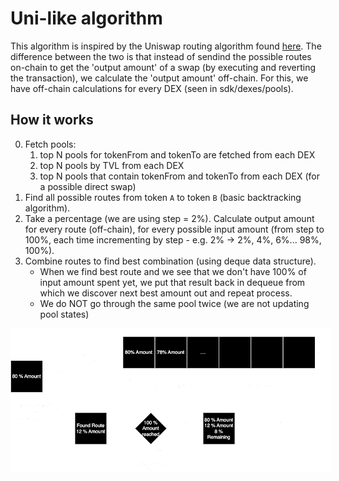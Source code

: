 # Uni-like algorithm
This algorithm is inspired by the Uniswap routing algorithm found [here](https://github.com/Uniswap/smart-order-router). The difference between the two is that instead of sendind the possible routes on-chain to get the 'output amount' of a swap (by executing and reverting the transaction), we calculate the 'output amount' off-chain. For this, we have off-chain calculations for every DEX (seen in sdk/dexes/pools). 

## How it works
0. Fetch pools:
    1. top N pools for tokenFrom and tokenTo are fetched from each DEX
    2. top N pools by TVL from each DEX
    3. top N pools that contain tokenFrom and tokenTo from each DEX (for a  possible direct swap)
1. Find all possible routes from token `A` to token `B` (basic backtracking algorithm).
2. Take a percentage (we are using step = 2%). Calculate output amount for every route (off-chain), for every possible input amount (from step to 100%, each time incrementing by step - e.g. 2% -> 2%, 4%, 6%... 98%, 100%).
3. Combine routes to find best combination (using deque data structure). 
    - When we find best route and we see that we don't have 100% of input amount spent yet, we put that result back in dequeue from which we discover next best amount out and repeat process.
    - We do NOT go through the same pool twice (we are not updating pool states)

<div style="text-align:center">
<img src="images/algo_uni.png"
        alt="UniLike algorithm"
        style="max-width: 200%;" />
</div>